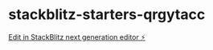 # stackblitz-starters-qrgytacc

[Edit in StackBlitz next generation editor ⚡️](https://stackblitz.com/~/github.com/Anothersideofabi/stackblitz-starters-qrgytacc)